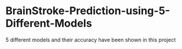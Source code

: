 # BrainStroke-Prediction-using-5-Different-Models
5 different models and their accuracy have been shown in this project 
